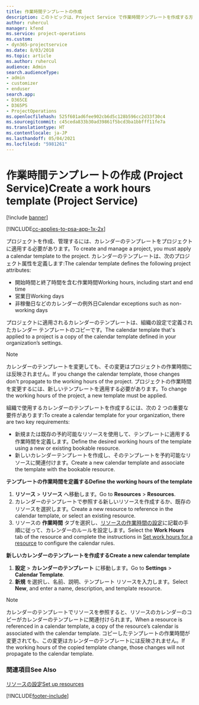 ```yaml
---
title: 作業時間テンプレートの作成
description: このトピックは、Project Service で作業時間テンプレートを作成する方法について説明しています。
author: ruhercul
manager: kfend
ms.service: project-operations
ms.custom:
- dyn365-projectservice
ms.date: 8/03/2018
ms.topic: article
ms.author: ruhercul
audience: Admin
search.audienceType:
- admin
- customizer
- enduser
search.app:
- D365CE
- D365PS
- ProjectOperations
ms.openlocfilehash: 525f601ad6fee902cb6d5c128b596cc2d33f30c4
ms.sourcegitcommit: c45ceda833b30ad39861f5bcd3ba1bbfff11fe7a
ms.translationtype: HT
ms.contentlocale: ja-JP
ms.lasthandoff: 05/04/2021
ms.locfileid: "5981261"
---
```

# <a name="create-a-work-hours-template-project-service"></a><span data-ttu-id="0c851-103">作業時間テンプレートの作成 (Project Service)</span><span class="sxs-lookup"><span data-stu-id="0c851-103">Create a work hours template (Project Service)</span></span>

[!include [banner](../includes/psa-now-project-operations.md)]

[!INCLUDE[cc-applies-to-psa-app-1x-2x](../includes/cc-applies-to-psa-app-3x.md)]

<span data-ttu-id="0c851-104">プロジェクトを作成、管理するには、カレンダーのテンプレートをプロジェクトに適用する必要があります。</span><span class="sxs-lookup"><span data-stu-id="0c851-104">To create and manage a project, you must apply a calendar template to the project.</span></span> <span data-ttu-id="0c851-105">カレンダーのテンプレートは、次のプロジェクト属性を定義します:</span><span class="sxs-lookup"><span data-stu-id="0c851-105">The calendar template defines the following project attributes:</span></span>

- <span data-ttu-id="0c851-106">開始時間と終了時間を含む作業時間</span><span class="sxs-lookup"><span data-stu-id="0c851-106">Working hours, including start and end time</span></span>
- <span data-ttu-id="0c851-107">営業日</span><span class="sxs-lookup"><span data-stu-id="0c851-107">Working days</span></span>
- <span data-ttu-id="0c851-108">非稼働日などのカレンダーの例外日</span><span class="sxs-lookup"><span data-stu-id="0c851-108">Calendar exceptions such as non-working days</span></span>

<span data-ttu-id="0c851-109">プロジェクトに適用されるカレンダーのテンプレートは、組織の設定で定義されたカレンダー テンプレートのコピーです。</span><span class="sxs-lookup"><span data-stu-id="0c851-109">The calendar template that's applied to a project is a copy of the calendar template defined in your organization’s settings.</span></span>

> [!NOTE]
> <span data-ttu-id="0c851-110">カレンダーのテンプレートを変更しても、その変更はプロジェクトの作業時間には反映されません。</span><span class="sxs-lookup"><span data-stu-id="0c851-110">If you change the calendar template, those changes don't propagate to the working hours of the project.</span></span> <span data-ttu-id="0c851-111">プロジェクトの作業時間を変更するには、新しいテンプレートを適用する必要があります。</span><span class="sxs-lookup"><span data-stu-id="0c851-111">To change the working hours of the project, a new template must be applied.</span></span>

<span data-ttu-id="0c851-112">組織で使用するカレンダーのテンプレートを作成するには、次の 2 つの重要な要件があります:</span><span class="sxs-lookup"><span data-stu-id="0c851-112">To create a calendar template for your organization, there are two key requirements:</span></span>

- <span data-ttu-id="0c851-113">新規または既存の予約可能なリソースを使用して、テンプレートに適用する作業時間を定義します。</span><span class="sxs-lookup"><span data-stu-id="0c851-113">Define the desired working hours of the template using a new or existing bookable resource.</span></span>
- <span data-ttu-id="0c851-114">新しいカレンダーテンプレートを作成し、そのテンプレートを予約可能なリソースに関連付けます。</span><span class="sxs-lookup"><span data-stu-id="0c851-114">Create a new calendar template and associate the template with the bookable resource.</span></span>

<span data-ttu-id="0c851-115">**テンプレートの作業時間を定義する**</span><span class="sxs-lookup"><span data-stu-id="0c851-115">**Define the working hours of the template**</span></span>

1. <span data-ttu-id="0c851-116">**リソース** \> **リソース** へ移動します。</span><span class="sxs-lookup"><span data-stu-id="0c851-116">Go to **Resources** \> **Resources**.</span></span>
2. <span data-ttu-id="0c851-117">カレンダーのテンプレートで参照する新しいリソースを作成するか、既存のリソースを選択します。</span><span class="sxs-lookup"><span data-stu-id="0c851-117">Create a new resource to reference in the calendar template, or select an existing resource.</span></span>
3. <span data-ttu-id="0c851-118">リソースの **作業時間** タブを選択し、[リソースの作業時間の設定](https://docs.microsoft.com/dynamics365/field-service/set-work-hours-resource)に記載の手順に従って、カレンダーのルールを設定します。</span><span class="sxs-lookup"><span data-stu-id="0c851-118">Select the **Work Hours** tab of the resource and complete the instructions in [Set work hours for a resource](https://docs.microsoft.com/dynamics365/field-service/set-work-hours-resource) to configure the calendar rules.</span></span>

<span data-ttu-id="0c851-119">**新しいカレンダーのテンプレートを作成する**</span><span class="sxs-lookup"><span data-stu-id="0c851-119">**Create a new calendar template**</span></span>

1. <span data-ttu-id="0c851-120">**設定** \> **カレンダーのテンプレート** に移動します。</span><span class="sxs-lookup"><span data-stu-id="0c851-120">Go to **Settings** \> **Calendar Template**.</span></span>
2. <span data-ttu-id="0c851-121">**新規** を選択し、名前、説明、テンプレート リソースを入力します。</span><span class="sxs-lookup"><span data-stu-id="0c851-121">Select **New**, and enter a name, description, and template resource.</span></span>


> [!NOTE]
> <span data-ttu-id="0c851-122">カレンダーのテンプレートでリソースを参照すると、リソースのカレンダーのコピーがカレンダーのテンプレートに関連付けられます。</span><span class="sxs-lookup"><span data-stu-id="0c851-122">When a resource is referenced in a calendar template, a copy of the resource’s calendar is associated with the calendar template.</span></span> <span data-ttu-id="0c851-123">コピーしたテンプレートの作業時間が変更されても、この変更はカレンダーのテンプレートには反映されません。</span><span class="sxs-lookup"><span data-stu-id="0c851-123">If the working hours of the copied template change, those changes will not propagate to the calendar template.</span></span>


### <a name="see-also"></a><span data-ttu-id="0c851-124">関連項目</span><span class="sxs-lookup"><span data-stu-id="0c851-124">See Also</span></span>  
 [<span data-ttu-id="0c851-125">リソースの設定</span><span class="sxs-lookup"><span data-stu-id="0c851-125">Set up resources</span></span>](../psa/set-up-resources.md)


[!INCLUDE[footer-include](../includes/footer-banner.md)]
